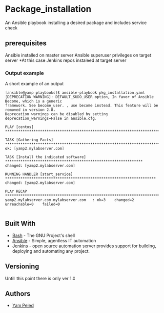 # Package_installation
An Ansible playbook installing a desired package and includes service check

## prerequisites

Ansible installed on master server
Ansible superuser privileges on target server
*At this case Jenkins repos instaleed at target server

### Output example

A short example of an output

```
[ansible@yamp playbooks]$ ansible-playbook pkg_installation.yaml 
[DEPRECATION WARNING]: DEFAULT_SUDO_USER option, In favor of Ansible Become, which is a generic 
framework. See become_user. , use become instead. This feature will be removed in version 2.8. 
Deprecation warnings can be disabled by setting deprecation_warnings=False in ansible.cfg.

PLAY [centos] ***************************************************************************************

TASK [Gathering Facts] ******************************************************************************
ok: [yamp2.mylabserver.com]

TASK [Install the indicated software] ***************************************************************
changed: [yamp2.mylabserver.com]

RUNNING HANDLER [start_service] *********************************************************************
changed: [yamp2.mylabserver.com]

PLAY RECAP ******************************************************************************************
yamp2.mylabserver.com.mylabserver.com   : ok=3    changed=2    unreachable=0    failed=0   


```

## Built With

* [Bash](https://www.gnu.org/software/bash/) - The GNU Project's shell
* [Ansible](https://www.ansible.com/) - Simple, agentless IT automation
* [Jenkins](https://jenkins.io/) -  open source automation server provides support for building, deploying and automating any project.

## Versioning

Untill this point there is only ver 1.0

## Authors

* [Yam Peled](https://github.com/yampeled1)
